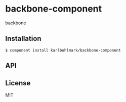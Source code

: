 
# backbone-component

  backbone

## Installation

    $ component install karlbohlmark/backbone-component

## API

   

## License

  MIT
